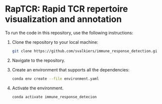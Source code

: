 # RapTCR: Rapid TCR repertoire visualization and annotation

To run the code in this repository, use the following instructions:

1. Clone the repository to your local machine:

   ```sh
   git clone https://github.com/svalkiers/immune_response_detection.git
   ```

2. Navigate to the repository.

3. Create an environment that supports all the dependencies:

   ```sh
   conda env create --file environment.yaml
   ```

4. Activate the environment.

   ```sh
   conda activate immune_response_detecion
   ```
